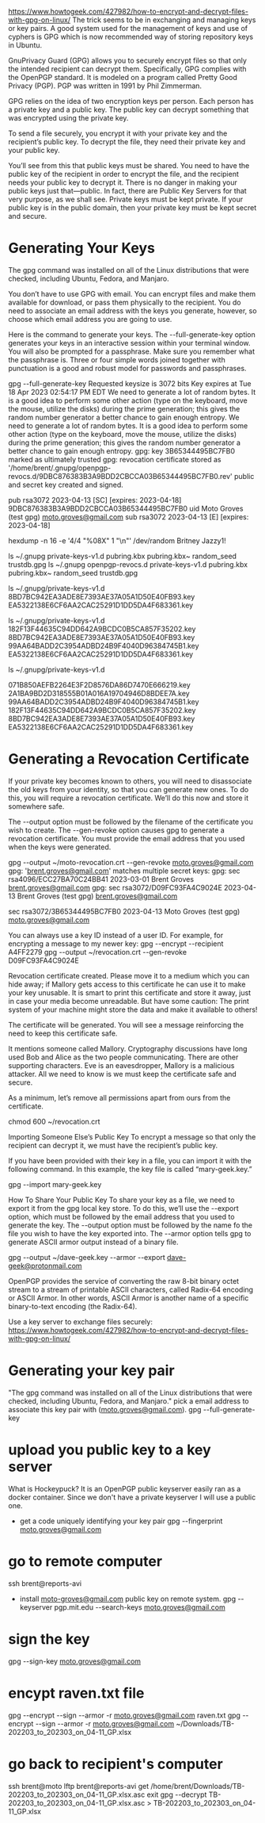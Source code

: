 https://www.howtogeek.com/427982/how-to-encrypt-and-decrypt-files-with-gpg-on-linux/
The trick seems to be in exchanging and managing keys or key pairs. A good system used for the management of keys and use of cyphers is GPG which is now recommended way of storing repository keys in Ubuntu.

GnuPrivacy Guard (GPG) allows you to securely encrypt files so that only the intended recipient can decrypt them. Specifically, GPG complies with the OpenPGP standard. It is modeled on a program called Pretty Good Privacy (PGP). PGP was written in 1991 by Phil Zimmerman.

GPG relies on the idea of two encryption keys per person. Each person has a private key and a public key. The public key can decrypt something that was encrypted using the private key.

To send a file securely, you encrypt it with your private key and the recipient’s public key. To decrypt the file, they need their private key and your public key.

You’ll see from this that public keys must be shared. You need to have the public key of the recipient in order to encrypt the file, and the recipient needs your public key to decrypt it. There is no danger in making your public keys just that—public. In fact, there are Public Key Servers for that very purpose, as we shall see. Private keys must be kept private. If your public key is in the public domain, then your private key must be kept secret and secure.

# Generating Your Keys
The gpg command was installed on all of the Linux distributions that were checked, including Ubuntu, Fedora, and Manjaro.

You don’t have to use GPG with email. You can encrypt files and make them available for download, or pass them physically to the recipient. You do need to associate an email address with the keys you generate, however, so choose which email address you are going to use.

Here is the command to generate your keys. The --full-generate-key option generates your keys in an interactive session within your terminal window. You will also be prompted for a passphrase. Make sure you remember what the passphrase is. Three or four simple words joined together with punctuation is a good and robust model for passwords and passphrases.


gpg --full-generate-key
Requested keysize is 3072 bits
Key expires at Tue 18 Apr 2023 02:54:17 PM EDT
We need to generate a lot of random bytes. It is a good idea to perform
some other action (type on the keyboard, move the mouse, utilize the
disks) during the prime generation; this gives the random number
generator a better chance to gain enough entropy.
We need to generate a lot of random bytes. It is a good idea to perform
some other action (type on the keyboard, move the mouse, utilize the
disks) during the prime generation; this gives the random number
generator a better chance to gain enough entropy.
gpg: key 3B65344495BC7FB0 marked as ultimately trusted
gpg: revocation certificate stored as '/home/brent/.gnupg/openpgp-revocs.d/9DBC876383B3A9BDD2CBCCA03B65344495BC7FB0.rev'
public and secret key created and signed.

pub   rsa3072 2023-04-13 [SC] [expires: 2023-04-18]
      9DBC876383B3A9BDD2CBCCA03B65344495BC7FB0
uid                      Moto Groves (test gpg) <moto.groves@gmail.com>
sub   rsa3072 2023-04-13 [E] [expires: 2023-04-18]


hexdump -n 16 -e '4/4 "%08X" 1 "\n"' /dev/random
Britney Jazzy1!



ls ~/.gnupg
private-keys-v1.d  pubring.kbx  pubring.kbx~  random_seed  trustdb.gpg
ls ~/.gnupg
openpgp-revocs.d  private-keys-v1.d  pubring.kbx  pubring.kbx~  random_seed  trustdb.gpg

ls ~/.gnupg/private-keys-v1.d 
8BD7BC942EA3ADE8E7393AE37A05A1D50E40FB93.key  EA5322138E6CF6AA2CAC25291D1DD5DA4F683361.key

ls ~/.gnupg/private-keys-v1.d 
182F13F44635C94DD642A9BCDC0B5CA857F35202.key  8BD7BC942EA3ADE8E7393AE37A05A1D50E40FB93.key  99AA64BADD2C3954ADBD24B9F4040D96384745B1.key  EA5322138E6CF6AA2CAC25291D1DD5DA4F683361.key

ls ~/.gnupg/private-keys-v1.d 

071B850AEFB2264E3F2D8576DA86D7470E666219.key  2A1BA9BD2D318555B01A016A19704946D8BDEE7A.key  99AA64BADD2C3954ADBD24B9F4040D96384745B1.key
182F13F44635C94DD642A9BCDC0B5CA857F35202.key  8BD7BC942EA3ADE8E7393AE37A05A1D50E40FB93.key  EA5322138E6CF6AA2CAC25291D1DD5DA4F683361.key


# Generating a Revocation Certificate
If your private key becomes known to others, you will need to disassociate the old keys from your identity, so that you can generate new ones. To do this, you will require a revocation certificate. We’ll do this now and store it somewhere safe.

The --output option must be followed by the filename of the certificate you wish to create. The --gen-revoke option causes gpg to generate a revocation certificate. You must provide the email address that you used when the keys were generated.

gpg --output ~/moto-revocation.crt --gen-revoke moto.groves@gmail.com
gpg: 'brent.groves@gmail.com' matches multiple secret keys:
gpg:   sec  rsa4096/ECC27BA70C24BB41 2023-03-01 Brent Groves <brent.groves@gmail.com>
gpg:   sec  rsa3072/D09FC93FA4C9024E 2023-04-13 Brent Groves (test gpg) <brent.groves@gmail.com>

sec  rsa3072/3B65344495BC7FB0 2023-04-13 Moto Groves (test gpg) <moto.groves@gmail.com>

You can always use a key ID instead of a user ID. For example, for encrypting a message to my newer key:
gpg --encrypt --recipient A4FF2279
gpg --output ~/revocation.crt --gen-revoke D09FC93FA4C9024E

Revocation certificate created.
Please move it to a medium which you can hide away; if Mallory gets
access to this certificate he can use it to make your key unusable.
It is smart to print this certificate and store it away, just in case
your media become unreadable.  But have some caution:  The print system of
your machine might store the data and make it available to others!

The certificate will be generated. You will see a message reinforcing the need to keep this certificate safe.

It mentions someone called Mallory. Cryptography discussions have long used Bob and Alice as the two people communicating. There are other supporting characters. Eve is an eavesdropper, Mallory is a malicious attacker. All we need to know is we must keep the certificate safe and secure.

As a minimum, let’s remove all permissions apart from ours from the certificate.

chmod 600 ~/revocation.crt


Importing Someone Else’s Public Key
To encrypt a message so that only the recipient can decrypt it, we must have the recipient’s public key.

If you have been provided with their key in a file, you can import it with the following command. In this example, the key file is called “mary-geek.key.”

gpg --import mary-geek.key

How To Share Your Public Key
To share your key as a file, we need to export it from the gpg local key store. To do this, we’ll use the --export option, which must be followed by the email address that you used to generate the key. The --output option must be followed by the name fo the file you wish to have the key exported into. The --armor option tells gpg to generate ASCII armor output instead of a binary file.

gpg --output ~/dave-geek.key --armor --export dave-geek@protonmail.com

OpenPGP provides the service of converting the raw 8-bit binary octet stream to a stream of printable ASCII characters, called Radix-64 encoding or ASCII Armor. In other words, ASCII Armor is another name of a specific binary-to-text encoding (the Radix-64).

Use a key server to exchange files securely:
https://www.howtogeek.com/427982/how-to-encrypt-and-decrypt-files-with-gpg-on-linux/

# Generating your key pair
"The gpg command was installed on all of the Linux distributions that were checked, including Ubuntu, Fedora, and Manjaro."
pick a email address to associate this key pair with (moto.groves@gmail.com).
gpg --full-generate-key
# upload you public key to a key server
What is Hockeypuck? It is an OpenPGP public keyserver easily ran as a docker container.
Since we don't have a private keyserver I will use a public one.
- get a code uniquely identifying your key pair
gpg --fingerprint moto.groves@gmail.com
# go to remote computer
ssh brent@reports-avi
- install moto-groves@gmail.com public key on remote system.
gpg --keyserver pgp.mit.edu --search-keys moto.groves@gmail.com
# sign the key
gpg --sign-key moto.groves@gmail.com
# encypt raven.txt file
gpg --encrypt --sign --armor -r moto.groves@gmail.com raven.txt
gpg --encrypt --sign --armor -r moto.groves@gmail.com ~/Downloads/TB-202203_to_202303_on_04-11_GP.xlsx
# go back to recipient's computer
ssh brent@moto
lftp brent@reports-avi
get /home/brent/Downloads/TB-202203_to_202303_on_04-11_GP.xlsx.asc 
exit
gpg --decrypt TB-202203_to_202303_on_04-11_GP.xlsx.asc > TB-202203_to_202303_on_04-11_GP.xlsx



